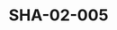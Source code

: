---
pid: SHA-02-005
title: SHA-02-005
language: ar
collection: شرحبيل احمد
original_label: 
rights: شرحبيل احمد
location_of_original: شرحبيل احمد
photographer_or_studio: 
scanned_from: photograph 12.2 by 16.4
_date: '1962'
location: اثيوبيا، اديس ابابا
description: مجموعة من الرجال من ضمنهم خضر الحاوي عثمان حسين سيد احمد. علي نور الجليل
  حسن سروجي خلف الله الاعلام شرحبيل احمد احمد داوود سيد خليفة طيوبه بدر التهامي والطفلة
  الصغيرة
additional_notes: 
permission_display: 'yes'
on_server: 'no'
on_website: 'no'
permalink: "/archive/ar/sha-02-005.html"
layout: photo-page
---